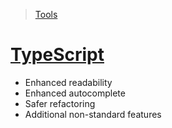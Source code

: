 >[Tools](./Tools-decisions.md)
# [TypeScript](https://www.typescriptlang.org/)
*   Enhanced readability
*   Enhanced autocomplete
*   Safer refactoring
*   Additional non-standard features